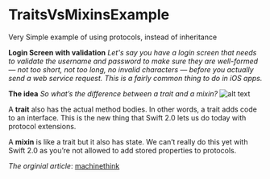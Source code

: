 # TraitsVsMixinsExample
Very Simple example of using protocols, instead of inheritance

**Login Screen with validation**
*Let's say you have a login screen that needs to validate the username and password to make sure they are well-formed — not too short, not too long, no invalid characters — before you actually send a web service request. This is a fairly common thing to do in iOS apps.*

**The idea**
*So what’s the difference between a trait and a mixin?*
![alt text](http://machinethink.net/images/mixins-and-traits-in-swift-2/TraitsVsMixins.png)

A **trait** also has the actual method bodies. In other words, a trait adds code to an interface. This is the new thing that Swift 2.0 lets us do today with protocol extensions.

A **mixin** is like a trait but it also has state. We can’t really do this yet with Swift 2.0 as you’re not allowed to add stored properties to protocols.

*The orginial article*: <a href="http://bit.ly/2zd9EWB">machinethink</a>

